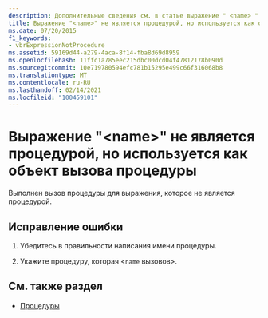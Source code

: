 ```yaml
---
description: Дополнительные сведения см. в статье выражение " <name> " не является процедурой, но происходит в качестве целевого объекта для вызова процедуры.
title: Выражение "<name>" не является процедурой, но используется как объект вызова процедуры
ms.date: 07/20/2015
f1_keywords:
- vbrExpressionNotProcedure
ms.assetid: 59169d44-a279-4aca-8f14-fba8d69d8959
ms.openlocfilehash: 11ffc1a785eec215dbc00dcd04f47812178b090d
ms.sourcegitcommit: 10e719780594efc781b15295e499c66f316068b8
ms.translationtype: MT
ms.contentlocale: ru-RU
ms.lasthandoff: 02/14/2021
ms.locfileid: "100459101"
---
```

# <a name="expression-name-is-not-a-procedure-but-occurs-as-the-target-of-a-procedure-call"></a>Выражение "\<name>" не является процедурой, но используется как объект вызова процедуры

Выполнен вызов процедуры для выражения, которое не является процедурой.  
  
## <a name="to-correct-this-error"></a>Исправление ошибки  
  
1. Убедитесь в правильности написания имени процедуры.  
  
2. Укажите процедуру, которая <`name` вызовов>.  
  
## <a name="see-also"></a>См. также раздел

- [Процедуры](../programming-guide/language-features/procedures/index.md)
